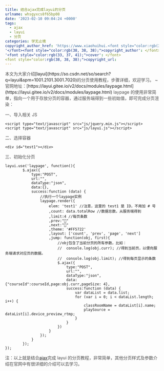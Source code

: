 ```yaml
---
title: 结合ajax完成layui的分页
urlname: whsgyxcs8f65bp08
date: '2023-02-10 09:04:24 +0000'
tags:
  - ajax
  - layui
  - 分页
categories: 学无止境
copyright_author_href: 'https://www.xiaohuihui.<font style="color:rgb(38, 38, 38);">cc</font>'
'</font><font style="color:rgb(38, 38, 38);">copyright_author': </font>
'<font style="color:rgb(33, 37, 41);">cover': </font>
<font style="color:rgb(38, 38, 38);">copyright_url:
---
```


<font style="color:rgb(51, 51, 51);">  
</font><font style="color:rgb(77, 77, 77);">本文为大家介绍</font>[layui](https://so.csdn.net/so/search?q=layui&spm=1001.2101.3001.7020)<font style="color:rgb(77, 77, 77);">的分页使用教程，步骤详细，欢迎学习。 ~</font>  
<font style="color:rgb(77, 77, 77);">官网地址：</font>[https://layui.gitee.io/v2/docs/modules/laypage.html](https://layui.gitee.io/v2/docs/modules/laypage.html)  
<font style="color:rgb(77, 77, 77);">laypage 的使用非常简单，指向一个用于存放分页的容器，通过服务端得到一些初始值，即可完成分页渲染：</font>

<font style="color:rgb(77, 77, 77);"></font>

<font style="color:rgb(77, 77, 77);">一、导入相关 JS</font>

```plain
<script type="text/javascript" src="js/jquery.min.js"></script>
<script type="text/javascript" src="js/layui.js"></script>
```

<font style="color:rgb(77, 77, 77);">二、选择容器</font>

```plain
<div id="test1"></div>
```

<font style="color:rgb(77, 77, 77);">三、初始化分页</font>

```plain
layui.use('laypage', function(){
        $.ajax({
            type:"POST",
            url:"",
            dataType:"json",
            data:{},
            success:function (data) {
                //执行一个laypage实例
                laypage.render({
                    elem: 'test1' //注意，这里的 test1 是 ID，不用加 # 号
                    ,count: data.totalRow //数据总数，从服务端得到
                    ,limit:4 //每页条数
                    ,prev:"🔼"
                    ,next:"🔽"
                    ,theme: '#FF5722'
                    ,layout: ['count', 'prev', 'page', 'next']
                    ,jump: function(obj, first){
                        //obj包含了当前分页的所有参数，比如：
                        //  console.log(obj.curr); //得到当前页，以便向服务端请求对应页的数据。
                        //  console.log(obj.limit); //得到每页显示的条数
                        $.ajax({
                            type:"POST",
                            url:"",
                            dataType:"json",
                            data:{"courseId":courseId,page:obj.curr,pageSize: 4},
                            success:function (data) {
                                var dataList = data.list;
                                for (var i = 0; i < dataList.length; i++) {
                                    classRoomName = dataList[i].name;
                                    playSource = dataList[i].device_preview_rtmp;
                                }
                            }
                        })
                    }
                });
            }
        });
});
```

<font style="color:rgb(77, 77, 77);">注：以上就是结合</font>[ajax](https://so.csdn.net/so/search?q=ajax&spm=1001.2101.3001.7020)<font style="color:rgb(77, 77, 77);">完成 layui 的分页教程，非常简单，其他分页样式及参数介绍在官网中有很详细的介绍可以去学习。</font>
